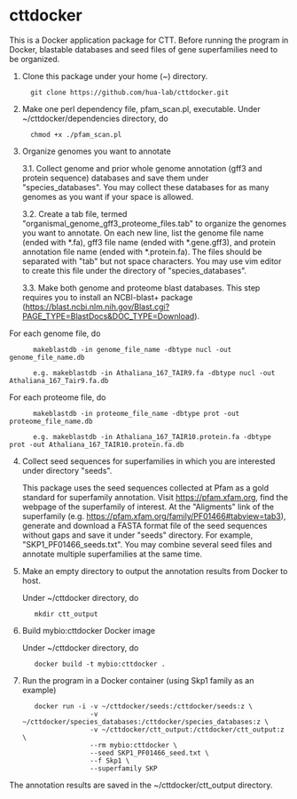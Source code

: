 # cttdocker
This is a Docker application package for CTT.  Before running the program in Docker, blastable databases and seed files of gene superfamilies need to be organized.

1. Clone this package under your home (~) directory.

         git clone https://github.com/hua-lab/cttdocker.git

2. Make one perl dependency file, pfam_scan.pl, executable. Under ~/cttdocker/dependencies directory, do

         chmod +x ./pfam_scan.pl
         
3. Organize genomes you want to annotate

   3.1. Collect genome and prior whole genome annotation (gff3 and protein sequence) databases and save them under "species_databases". You may collect these databases for as many genomes as you want if your space is allowed.

   3.2. Create a tab file, termed "organismal_genome_gff3_proteome_files.tab" to organize the genomes you want to annotate. On each new line, list the genome file name (ended with *.fa), gff3 file name (ended with *.gene.gff3), and protein annotation file name (ended with *.protein.fa). The files should be separated with "tab" but not space characters. You may use vim editor to create this file under the directory of "species_databases".

   3.3. Make both genome and proteome blast databases. This step requires you to install an NCBI-blast+ package (https://blast.ncbi.nlm.nih.gov/Blast.cgi?PAGE_TYPE=BlastDocs&DOC_TYPE=Download).   

For each genome file, do

          makeblastdb -in genome_file_name -dbtype nucl -out genome_file_name.db
 
          e.g. makeblastdb -in Athaliana_167_TAIR9.fa -dbtype nucl -out Athaliana_167_Tair9.fa.db

For each proteome file, do

          makeblastdb -in proteome_file_name -dbtype prot -out proteome_file_name.db

          e.g. makeblastdb -in Athaliana_167_TAIR10.protein.fa -dbtype prot -out Athaliana_167_TAIR10.protein.fa.db

4. Collect seed sequences for superfamilies in which you are interested under directory "seeds".

    This package uses the seed sequences collected at Pfam as a gold standard for superfamily annotation. Visit https://pfam.xfam.org, find the webpage of the superfamily of interest.  At the "Aligments" link of the superfamily (e.g. https://pfam.xfam.org/family/PF01466#tabview=tab3), generate and download a FASTA format file of the seed sequences without gaps and save it under "seeds" directory. For example, "SKP1_PF01466_seeds.txt". You may combine several seed files and annotate multiple superfamilies at the same time.

5. Make an empty directory to output the annotation results from Docker to host.

   Under ~/cttdocker directory, do
   
          mkdir ctt_output

6. Build mybio:cttdocker Docker image

   Under ~/cttdocker directory, do
  
          docker build -t mybio:cttdocker .
      
7. Run the program in a Docker container (using Skp1 family as an example)

          docker run -i -v ~/cttdocker/seeds:/cttdocker/seeds:z \
                        -v ~/cttdocker/species_databases:/cttdocker/species_databases:z \
                        -v ~/cttdocker/ctt_output:/cttdocker/ctt_output:z \
                        --rm mybio:cttdocker \
                        --seed SKP1_PF01466_seed.txt \
                        --f Skp1 \
                        --superfamily SKP

The annotation results are saved in the ~/cttdocker/ctt_output directory.


      


  




